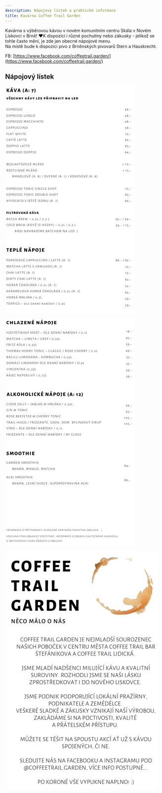 ```yaml
---
description: Nápojový lístek a praktické informace
title: Kavárna Coffee Trail Garden
---
```


Kavárna s výběrovou kávou v novém komunitním centru Skála v Novém Lískovci v Brně! ❤️K dispozici i různé pochutiny nebo zákusky - jelikož se tohle často mění, je zde jen obecné nápojové menu.\
Na místě bude k dispozici pivo z Brněnských pivovarů Stern a Hauskrecht.

FB: [https://www.facebook.com/coffeetrail.garden/](https://www.facebook.com/coffeetrail.garden/)

## Nápojový lístek

![](../../../../../assets/screenshot_1.png)

![](../../../../../assets/screenshot_2.png)

![](../../../../../assets/screenshot_5.png)
